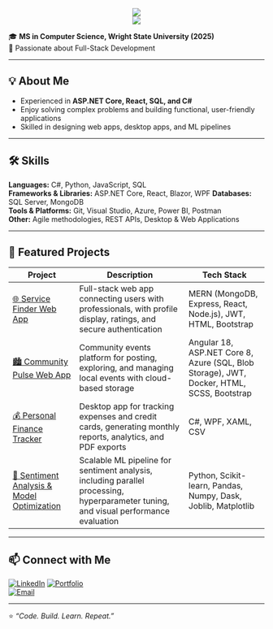 <p align="center">
  <!-- First line -->
  <img src="https://readme-typing-svg.demolab.com?font=Fira+Code&size=28&duration=3000&pause=500&color=00FF00&background=00000000&center=true&width=700&lines=Hi%2C+I%27m+Madhumitha" />
  <br>
  <!-- Second line (different color) -->
  <img src="https://readme-typing-svg.demolab.com?font=Fira+Code&size=28&duration=3000&pause=500&color=FFD700&background=00000000&center=true&width=700&lines=%3C+Code+Enthusiast+%2F%3E" />
</p>






🎓 **MS in Computer Science, Wright State University (2025)**  
🚀  Passionate about Full-Stack Development

---

## 💡 About Me
- Experienced in **ASP.NET Core, React, SQL, and C#**  
- Enjoy solving complex problems and building functional, user-friendly applications  
- Skilled in designing web apps, desktop apps, and ML pipelines

---

## 🛠️ Skills
**Languages:** C#, Python, JavaScript, SQL  
**Frameworks & Libraries:** ASP.NET Core, React, Blazor, WPF 
**Databases:** SQL Server, MongoDB  
**Tools & Platforms:** Git, Visual Studio, Azure, Power BI, Postman  
**Other:** Agile methodologies, REST APIs, Desktop & Web Applications  

---

## 📘 Featured Projects

| Project | Description | Tech Stack |
|---------|-------------|------------|
| [🌐 Service Finder Web App](https://github.com/madhumitha09-05/ServiceFinder-WebApp) | Full-stack web app connecting users with professionals, with profile display, ratings, and secure authentication | MERN (MongoDB, Express, React, Node.js), JWT, HTML, Bootstrap |
| [🏙️ Community Pulse Web App](https://github.com/madhumitha09-05/CommunityPulse-WebApp) | Community events platform for posting, exploring, and managing local events with cloud-based storage | Angular 18, ASP.NET Core 8, Azure (SQL, Blob Storage), JWT, Docker, HTML, SCSS, Bootstrap |
| [💰 Personal Finance Tracker](https://github.com/madhumitha09-05/PersonalExpenseLogger_WPF) | Desktop app for tracking expenses and credit cards, generating monthly reports, analytics, and PDF exports | C#, WPF, XAML, CSV |
| [🤖 Sentiment Analysis & Model Optimization](https://github.com/madhumitha09-05/SentimentAnalysis_ML) | Scalable ML pipeline for sentiment analysis, including parallel processing, hyperparameter tuning, and visual performance evaluation | Python, Scikit-learn, Pandas, Numpy, Dask, Joblib, Matplotlib |

---

## 📫 Connect with Me
[![LinkedIn](https://img.shields.io/badge/LinkedIn-blue?logo=linkedin&logoColor=white)](https://www.linkedin.com/in/madhumitha-srinivasan-523174323/)
[![Portfolio](https://img.shields.io/badge/Portfolio-%23000000.svg?style=flat&logo=netlify&logoColor=white)](https://madhumitha-info.netlify.app)  
[![Email](https://img.shields.io/badge/Email-me-red)](mailto:smadhumitha.1234@gmail.com)

---

⭐️ _“Code. Build. Learn. Repeat.”_

